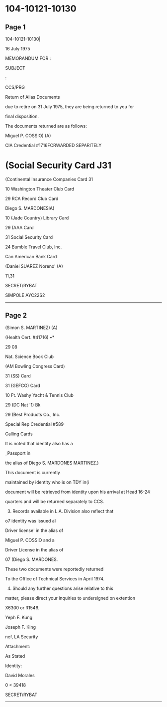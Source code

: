 # 104-10121-10130

## Page 1

104-10121-10130|

16 July 1975

MEMORANDUM FOR :

SUBJECT

:

CCS/PRG

Return of Alias Documents

due to retire on 31 July 1975, they are being returned to you for

final disposition.

The documents returned are as follows:

Miguel P. COSSIO) (A)

CIA Credential #1716FCRWARDED SEPARITELY

# (Social Security Card J31

(Continental Insurance Companies Card 31

10 Washington Theater Club Card

29 RCA Record Club Card

Diego S. MARDONESIA)

10 (Jade Country) Library Card

29 (AAA Card

31 Social Security Card

24 Bumble Travel Club, Inc.

Can American Bank Card

(Daniel SUAREZ Noreno' (A)

11,31

SECRET/RYBAT

SIMPOLE AYC22S2

---

## Page 2

(Simon S. MARTINEZ) (A)

(Health Cert. #41716) •*

29 08

Nat. Science Book Club

(AM Bowling Congress Card)

31 (SS) Card

31 (GEFCO) Card

10 Ft. Washy Yacht & Tennis Club

29 (DC Nat '1) Bk

29 (Best Products Co., Inc.

Special Rep Credential #589

Calling Cards

It is noted that identity also has a

_Passport in

the alias of Diego S. MARDONES MARTINEZ.)

This document is currently

maintained by identity who is on TDY in(i

document will be retrieved from identity upon his arrival at Head 16-24

quarters and will be returned separately to CCS.

3. Records available in L.A. Division also reflect that

o7 identity was issued al

Driver license' in the alias of

Miguel P. COSSIO and a

Driver License in the alias of

07 (Diego S. MARDONES.

These two documents were reportedly returned

To the Office of Technical Services in April 1974.

4. Should any further questions arise relative to this

matter, please direct your inquiries to undersigned on extention

X6300 or R1546.

Yeph F. Kung

Joseph F. King

nef, LA Security

Attachment:

As Stated

Identity:

David Morales

0 < 39418

SECRET/RYBAT

---

